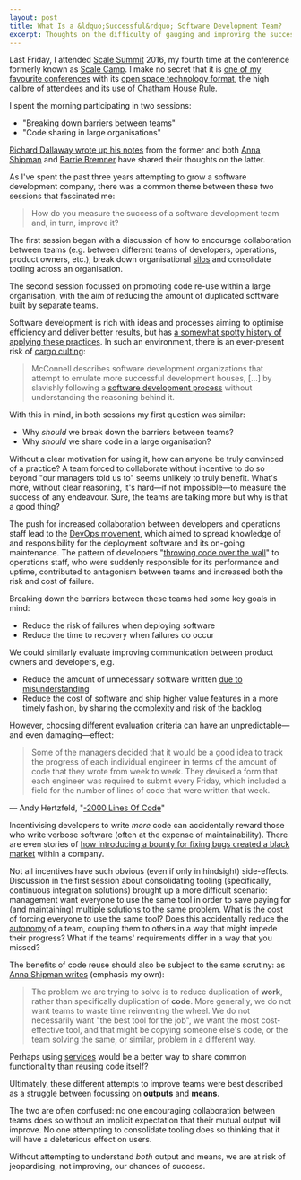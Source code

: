 ```yaml
---
layout: post
title: What Is a &ldquo;Successful&rdquo; Software Development Team?
excerpt: Thoughts on the difficulty of gauging and improving the success of development teams following Scale Summit 2016.
---
```

Last Friday, I attended [Scale Summit][1] 2016, my fourth time at the conference formerly known as [Scale Camp][2]. I make no secret that it is [one of my favourite conferences][3] with its [open space technology format][4], the high calibre of attendees and its use of [Chatham House Rule][5].

I spent the morning participating in two sessions:

* "Breaking down barriers between teams"
* "Code sharing in large organisations"

[Richard Dallaway wrote up his notes][6] from the former and both [Anna Shipman][7] and [Barrie Bremner][8] have shared their thoughts on the latter.

As I've spent the past three years attempting to grow a software development company, there was a common theme between these two sessions that fascinated me:

> How do you measure the success of a software development team and, in turn, improve it?

The first session began with a discussion of how to encourage collaboration between teams (e.g. between different teams of developers, operations, product owners, etc.), break down organisational [silos][9] and consolidate tooling across an organisation.

The second session focussed on promoting code re-use within a large organisation, with the aim of reducing the amount of duplicated software built by separate teams.

Software development is rich with ideas and processes aiming to optimise efficiency and deliver better results, but has [a somewhat spotty history of applying these practices][10]. In such an environment, there is an ever-present risk of [cargo culting][11]:

> McConnell describes software development organizations that attempt to emulate more successful development houses, […] by slavishly following a [software development process][12] without understanding the reasoning behind it.

With this in mind, in both sessions my first question was similar:

* Why _should_ we break down the barriers between teams?
* Why _should_ we share code in a large organisation?

Without a clear motivation for using it, how can anyone be truly convinced of a practice? A team forced to collaborate without incentive to do so beyond "our managers told us to" seems unlikely to truly benefit. What's more, without clear reasoning, it's hard—if not impossible—to measure the success of any endeavour. Sure, the teams are talking more but why is that a good thing?

The push for increased collaboration between developers and operations staff lead to the [DevOps movement][13], which aimed to spread knowledge of and responsibility for the deployment software and its on-going maintenance. The pattern of developers "[throwing code over the wall][14]" to operations staff, who were suddenly responsible for its performance and uptime, contributed to antagonism between teams and increased both the risk and cost of failure.

Breaking down the barriers between these teams had some key goals in mind:

* Reduce the risk of failures when deploying software
* Reduce the time to recovery when failures do occur

We could similarly evaluate improving communication between product owners and developers, e.g.

* Reduce the amount of unnecessary software written [due to misunderstanding][15]
* Reduce the cost of software and ship higher value features in a more timely fashion, by sharing the complexity and risk of the backlog

However, choosing different evaluation criteria can have an unpredictable—and even damaging—effect:

> Some of the managers decided that it would be a good idea to track the progress of each individual engineer in terms of the amount of code that they wrote from week to week. They devised a form that each engineer was required to submit every Friday, which included a field for the number of lines of code that were written that week.

— Andy Hertzfeld, "[-2000 Lines Of Code][16]"

Incentivising developers to write _more_ code can accidentally reward those who write verbose software (often at the expense of maintainability). There are even stories of [how introducing a bounty for fixing bugs created a black market][17] within a company.

Not all incentives have such obvious (even if only in hindsight) side-effects. Discussion in the first session about consolidating tooling (specifically, continuous integration solutions) brought up a more difficult scenario: management want everyone to use the same tool in order to save paying for (and maintaining) multiple solutions to the same problem. What is the cost of forcing everyone to use the same tool? Does this accidentally reduce the [autonomy][18] of a team, coupling them to others in a way that might impede their progress? What if the teams' requirements differ in a way that you missed?

The benefits of code reuse should also be subject to the same scrutiny: as [Anna Shipman writes][7] (emphasis my own):

> The problem we are trying to solve is to reduce duplication of **work**, rather than specifically duplication of **code**. More generally, we do not want teams to waste time reinventing the wheel. We do not necessarily want "the best tool for the job", we want the most cost-effective tool, and that might be copying someone else's code, or the team solving the same, or similar, problem in a different way.

Perhaps using [services][19] would be a better way to share common functionality than reusing code itself?

Ultimately, these different attempts to improve teams were best described as a struggle between focussing on **outputs** and **means**.

The two are often confused: no one encouraging collaboration between teams does so without an implicit expectation that their mutual output will improve. No one attempting to consolidate tooling does so thinking that it will have a deleterious effect on users.

Without attempting to understand _both_ output and means, we are at risk of jeopardising, not improving, our chances of success.

[1]: http://www.scalesummit.org/
[2]: http://www.scalecamp.org.uk/
[3]: http://mudge.name/2014/03/22/a-summit-for-scaling.html
[4]: https://en.wikipedia.org/wiki/Open_Space_Technology
[5]: https://www.chathamhouse.org/about/chatham-house-rule
[6]: https://gist.github.com/d6y/c063ccadfea3a6800ffd
[7]: http://www.annashipman.co.uk/jfdi/code-sharing.html
[8]: https://github.com/bazbremner/scalesummit-2016-notes/blob/master/code_sharing.org
[9]: http://www.grammarphobia.com/blog/2013/04/silo.html
[10]: http://pragdave.me/blog/2014/03/04/time-to-kill-agile/
[11]: https://en.wikipedia.org/wiki/Cargo_cult_programming#Cargo_cult_software_engineering
[12]: https://en.wikipedia.org/wiki/Software_development_process "Software development process"
[13]: https://en.wikipedia.org/wiki/DevOps
[14]: http://c2.com/cgi/wiki?ThrownOverTheWall
[15]: https://en.wikipedia.org/wiki/Tree_swing_cartoon
[16]: http://www.folklore.org/StoryView.py?story=Negative_2000_Lines_Of_Code.txt
[17]: http://thedailywtf.com/articles/The-Defect-Black-Market
[18]: https://labs.spotify.com/2014/03/27/spotify-engineering-culture-part-1/
[19]: http://martinfowler.com/articles/microservices.html
  
